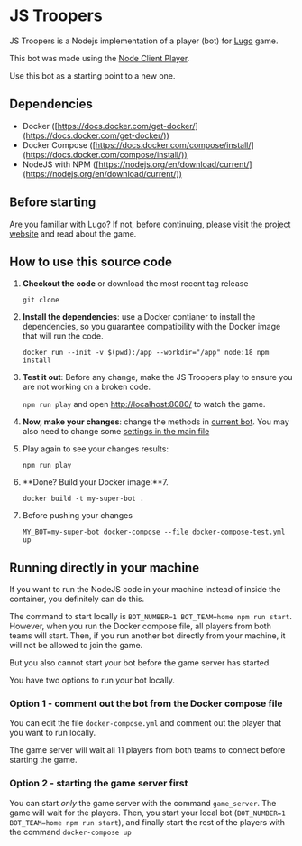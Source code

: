 # JS Troopers

JS Troopers is a Nodejs implementation of a player (bot) for [Lugo](https://lugobots.dev) game.

This bot was made using the [Node Client Player](https://github.com/lugobots/lugo4node).

Use this bot as a starting point to a new one. 

## Dependencies

* Docker ([https://docs.docker.com/get-docker/](https://docs.docker.com/get-docker/))
* Docker Compose ([https://docs.docker.com/compose/install/](https://docs.docker.com/compose/install/))
* NodeJS with NPM ([https://nodejs.org/en/download/current/](https://nodejs.org/en/download/current/))

## Before starting

Are you familiar with Lugo? 
If not, before continuing, please visit [the project website](https://lugobots.dev) and read about the game.

## How to use this source code


1. **Checkout the code** or download the most recent tag release
   
    `git clone`
2. **Install the dependencies**: use a Docker contianer to install the dependencies, so you guarantee compatibility with the Docker image that will run the code. 

    `docker run --init -v $(pwd):/app --workdir="/app" node:18 npm install`
3. **Test it out**: Before any change, make the JS Troopers play to ensure you are not working on a broken code.

    `npm run play` and open [http://localhost:8080/](http://localhost:8080/) to watch the game.
4. **Now, make your changes**: change the methods in [current bot](my_bot.ts). You may also need to change some [settings in the main file](main.ts)
5. Play again to see your changes results: 

    `npm run play`
6. **Done? Build your Docker image:**7. 
    
    `docker build -t my-super-bot .`
7. Before pushing your changes

     `MY_BOT=my-super-bot docker-compose --file docker-compose-test.yml up`
## Running directly in your machine
If you want to run the NodeJS code in your machine instead of inside the container, you definitely can do this.

The command to start locally is `BOT_NUMBER=1 BOT_TEAM=home npm run start`. However, when you run the Docker compose 
file, all players from both teams will start. Then, if you run another bot directly from your machine, it will not
be allowed to join the game.

But you also cannot start your bot before the game server has started.

You have two options to run your bot locally.

### Option 1 - comment out the bot from the Docker compose file

You can edit the file `docker-compose.yml` and comment out the player that you want to run locally.

The game server will wait all 11 players from both teams to connect before starting the game.

### Option 2 - starting the game server first

You can start _only_ the game server with the command `game_server`. The game will wait for the players. Then, you
start your local bot (`BOT_NUMBER=1 BOT_TEAM=home npm run start`), and finally start the rest of the players with the
command `docker-compose up`
